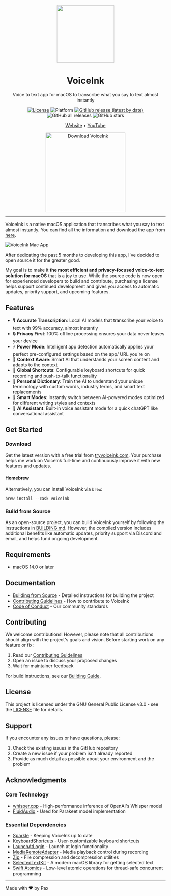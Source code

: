 <div align="center">
  <img src="VoiceInk/Assets.xcassets/AppIcon.appiconset/256-mac.png" width="180" height="180" />
  <h1>VoiceInk</h1>
  <p>Voice to text app for macOS to transcribe what you say to text almost instantly</p>

  [![License](https://img.shields.io/badge/License-GPL%20v3-blue.svg)](https://www.gnu.org/licenses/gpl-3.0)
  ![Platform](https://img.shields.io/badge/platform-macOS%2014.0%2B-brightgreen)
  [![GitHub release (latest by date)](https://img.shields.io/github/v/release/Beingpax/VoiceInk)](https://github.com/Beingpax/VoiceInk/releases)
  ![GitHub all releases](https://img.shields.io/github/downloads/Beingpax/VoiceInk/total)
  ![GitHub stars](https://img.shields.io/github/stars/Beingpax/VoiceInk?style=social)
  <p>
    <a href="https://tryvoiceink.com">Website</a> •
    <a href="https://www.youtube.com/@tryvoiceink">YouTube</a>
  </p>

  <a href="https://tryvoiceink.com">
    <img src="https://img.shields.io/badge/Download%20Now-Latest%20Version-blue?style=for-the-badge&logo=apple" alt="Download VoiceInk" width="250"/>
  </a>
</div>

---

VoiceInk is a native macOS application that transcribes what you say to text almost instantly. You can find all the information and download the app from [here](https://tryvoiceink.com). 

![VoiceInk Mac App](https://github.com/user-attachments/assets/12367379-83e7-48a6-b52c-4488a6a04bba)

After dedicating the past 5 months to developing this app, I've decided to open source it for the greater good. 

My goal is to make it **the most efficient and privacy-focused voice-to-text solution for macOS** that is a joy to use. While the source code is now open for experienced developers to build and contribute, purchasing a license helps support continued development and gives you access to automatic updates, priority support, and upcoming features.

## Features

- 🎙️ **Accurate Transcription**: Local AI models that transcribe your voice to text with 99% accuracy, almost instantly
- 🔒 **Privacy First**: 100% offline processing ensures your data never leaves your device
- ⚡ **Power Mode**: Intelligent app detection automatically applies your perfect pre-configured settings based on the app/ URL you're on
- 🧠 **Context Aware**: Smart AI that understands your screen content and adapts to the context
- 🎯 **Global Shortcuts**: Configurable keyboard shortcuts for quick recording and push-to-talk functionality
- 📝 **Personal Dictionary**: Train the AI to understand your unique terminology with custom words, industry terms, and smart text replacements
- 🔄 **Smart Modes**: Instantly switch between AI-powered modes optimized for different writing styles and contexts
- 🤖 **AI Assistant**: Built-in voice assistant mode for a quick chatGPT like conversational assistant

## Get Started

### Download
Get the latest version with a free trial from [tryvoiceink.com](https://tryvoiceink.com). Your purchase helps me work on VoiceInk full-time and continuously improve it with new features and updates.

#### Homebrew
Alternatively, you can install VoiceInk via `brew`:

```shell
brew install --cask voiceink
```

### Build from Source
As an open-source project, you can build VoiceInk yourself by following the instructions in [BUILDING.md](BUILDING.md). However, the compiled version includes additional benefits like automatic updates, priority support via Discord and email, and helps fund ongoing development.

## Requirements

- macOS 14.0 or later

## Documentation

- [Building from Source](BUILDING.md) - Detailed instructions for building the project
- [Contributing Guidelines](CONTRIBUTING.md) - How to contribute to VoiceInk
- [Code of Conduct](CODE_OF_CONDUCT.md) - Our community standards

## Contributing

We welcome contributions! However, please note that all contributions should align with the project's goals and vision. Before starting work on any feature or fix:

1. Read our [Contributing Guidelines](CONTRIBUTING.md)
2. Open an issue to discuss your proposed changes
3. Wait for maintainer feedback

For build instructions, see our [Building Guide](BUILDING.md).

## License

This project is licensed under the GNU General Public License v3.0 - see the [LICENSE](LICENSE) file for details.

## Support

If you encounter any issues or have questions, please:
1. Check the existing issues in the GitHub repository
2. Create a new issue if your problem isn't already reported
3. Provide as much detail as possible about your environment and the problem

## Acknowledgments

### Core Technology
- [whisper.cpp](https://github.com/ggerganov/whisper.cpp) - High-performance inference of OpenAI's Whisper model
- [FluidAudio](https://github.com/FluidInference/FluidAudio) - Used for Parakeet model implementation

### Essential Dependencies
- [Sparkle](https://github.com/sparkle-project/Sparkle) - Keeping VoiceInk up to date
- [KeyboardShortcuts](https://github.com/sindresorhus/KeyboardShortcuts) - User-customizable keyboard shortcuts
- [LaunchAtLogin](https://github.com/sindresorhus/LaunchAtLogin) - Launch at login functionality
- [MediaRemoteAdapter](https://github.com/ejbills/mediaremote-adapter) - Media playback control during recording
- [Zip](https://github.com/marmelroy/Zip) - File compression and decompression utilities
- [SelectedTextKit](https://github.com/tisfeng/SelectedTextKit) - A modern macOS library for getting selected text
- [Swift Atomics](https://github.com/apple/swift-atomics) - Low-level atomic operations for thread-safe concurrent programming


---

Made with ❤️ by Pax
